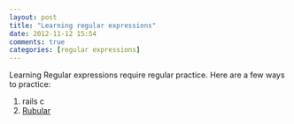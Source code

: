 ```yaml
---
layout: post
title: "Learning regular expressions"
date: 2012-11-12 15:54
comments: true
categories: [regular expressions]
---
```

Learning Regular expressions require regular practice. Here are a few ways to practice:

1. rails c
2. [Rubular](http://rubular.com/)

